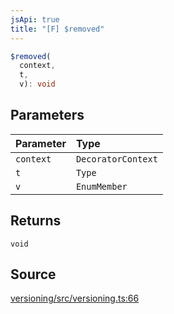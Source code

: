 ```yaml
---
jsApi: true
title: "[F] $removed"
---
```


```ts
$removed(
  context,
  t,
  v): void
```

## Parameters

| Parameter | Type               |
| :-------- | :----------------- |
| `context` | `DecoratorContext` |
| `t`       | `Type`             |
| `v`       | `EnumMember`       |

## Returns

`void`

## Source

[versioning/src/versioning.ts:66](https://github.com/markcowl/cadl/blob/3db15286/packages/versioning/src/versioning.ts#L66)
